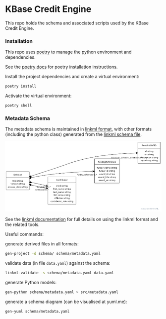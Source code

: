 # KBase Credit Engine

This repo holds the schema and associated scripts used by the KBase Credit Engine.


### Installation

This repo uses [poetry](https://python-poetry.org/) to manage the python environment and dependencies.

See the [poetry docs](https://python-poetry.org/docs/) for poetry installation instructions.

Install the project dependencies and create a virtual environment:

```sh
poetry install
```

Activate the virtual environment:

```sh
poetry shell
```


### Metadata Schema

The metadata schema is maintained in [linkml format](https://linkml.io), with other formats (including the python class) generated from the [linkml schema file](schema/metadata.yaml).

![Schema diagram](/schema/metadata_schema.png "Metadata schema diagram")

See the [linkml documentation](https://linkml.io/linkml/index.html) for full details on using the linkml format and the related tools.

Useful commands:

generate derived files in all formats:
```sh
gen-project -d schema/ schema/metadata.yaml
```

validate data (in file `data.yaml`) against the schema:
```sh
linkml-validate -s schema/metadata.yaml data.yaml
```

generate Python models:
```sh
gen-python schema/metadata.yaml > src/metadata.yaml
```

generate a schema diagram (can be visualised at yuml.me):
```sh
gen-yuml schema/metadata.yaml
```
